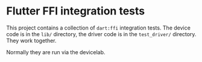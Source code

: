# Flutter FFI integration tests

This project contains a collection of `dart:ffi` integration tests.
The device code is in the `lib/` directory, the driver code is in the
`test_driver/` directory. They work together.

Normally they are run via the devicelab.
